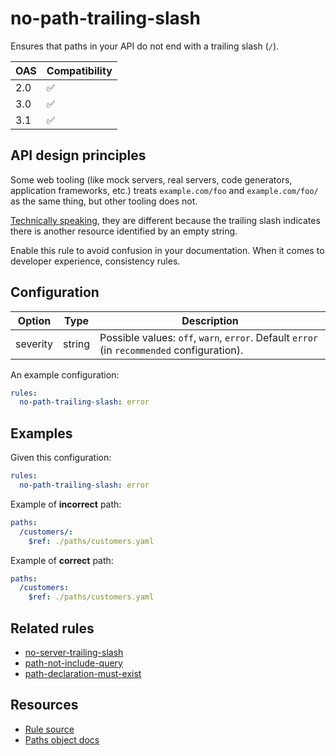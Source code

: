# no-path-trailing-slash

Ensures that paths in your API do not end with a trailing slash (`/`).

|OAS|Compatibility|
|---|---|
|2.0|✅|
|3.0|✅|
|3.1|✅|

## API design principles

Some web tooling (like mock servers, real servers, code generators, application frameworks, etc.) treats `example.com/foo` and `example.com/foo/` as the same thing, but other tooling does not.

[Technically speaking](https://www.rfc-editor.org/rfc/rfc8820#name-uri-paths), they are different because the trailing slash indicates there is another resource identified by an empty string.

Enable this rule to avoid confusion in your documentation.
When it comes to developer experience, consistency rules.

## Configuration

|Option|Type|Description|
|---|---|---|
|severity|string|Possible values: `off`, `warn`, `error`. Default `error` (in `recommended` configuration). |

An example configuration:

```yaml
rules:
  no-path-trailing-slash: error
```

## Examples

Given this configuration:
```yaml
rules:
  no-path-trailing-slash: error
```


Example of **incorrect** path:

```yaml
paths:
  /customers/:
    $ref: ./paths/customers.yaml
```

Example of **correct** path:

```yaml
paths:
  /customers:
    $ref: ./paths/customers.yaml
```

## Related rules

- [no-server-trailing-slash](./no-server-trailing-slash.md)
- [path-not-include-query](./path-not-include-query.md)
- [path-declaration-must-exist](./path-declaration-must-exist.md)
## Resources

- [Rule source](https://github.com/Redocly/redocly-cli/blob/main/packages/core/src/rules/common/no-path-trailing-slash.ts)
- [Paths object docs](https://redocly.com/docs/openapi-visual-reference/paths/)


